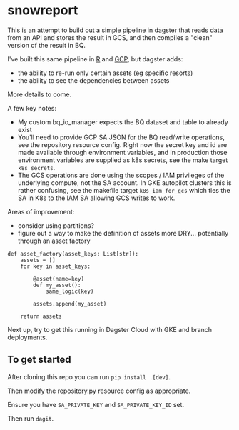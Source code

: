 # snowreport

This is an attempt to build out a simple pipeline in dagster that reads data from an API and stores the result in GCS, and then compiles a "clean" version of the result in BQ.

I've built this same pipeline in [R](https://github.com/slopp/scheduledsnow) and [GCP](https://github.com/slopp/embed-snow), but dagster adds:

- the ability to re-run only certain assets (eg specific resorts)
- the ability to see the dependencies between assets 

More details to come.

A few key notes:
- My custom bq_io_manager expects the BQ dataset and table to already exist
- You'll need to provide GCP SA JSON for the BQ read/write operations, see the repository resource config. Right now the secret key and id are made available through environment variables, and in production those environment variables are supplied as k8s secrets, see the make target `k8s_secrets`.
- The GCS operations are done using the scopes / IAM privileges of the underlying compute, not the SA account. In GKE autopilot clusters this is rather confusing, see the makefile target `k8s_iam_for_gcs` which ties the SA in K8s to the IAM SA allowing GCS writes to work.

Areas of improvement:
- consider using partitions?
- figure out a way to make the definition of assets more DRY... potentially through an asset factory

```
def asset_factory(asset_keys: List[str]):
    assets = []
    for key in asset_keys:

        @asset(name=key)
        def my_asset():
            same_logic(key)

        assets.append(my_asset)
    
    return assets
```

Next up, try to get this running in Dagster Cloud with GKE and branch deployments.

## To get started

After cloning this repo you can run `pip install .[dev]`. 

Then modify the repository.py resource config as appropriate.

Ensure you have `SA_PRIVATE_KEY` and `SA_PRIVATE_KEY_ID` set.

Then run `dagit`. 

